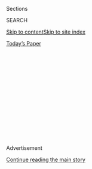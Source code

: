 <div id="app">

<div>

<div>

<div>

<div class="NYTAppHideMasthead css-1q2w90k e1suatyy0">

<div class="section css-ui9rw0 e1suatyy2">

<div class="css-eph4ug er09x8g0">

<div class="css-6n7j50">

</div>

<span class="css-1dv1kvn">Sections</span>

<div class="css-10488qs">

<span class="css-1dv1kvn">SEARCH</span>

</div>

[Skip to content](#site-content)[Skip to site
index](#site-index)

</div>

<div class="css-10698na e1huz5gh0">

</div>

</div>

<div id="masthead-bar-one" class="section hasLinks css-15hmgas e1csuq9d3">

<div class="css-uqyvli e1csuq9d0">

</div>

<div class="css-1uqjmks e1csuq9d1">

</div>

<div class="css-9e9ivx">

[](https://myaccount.nytimes.com/auth/login?response_type=cookie&client_id=vi)

</div>

<div class="css-1bvtpon e1csuq9d2">

[Today’s
Paper](https://www.nytimes.com/section/todayspaper)

</div>

</div>

</div>

</div>

<div data-aria-hidden="false">

<div id="site-content" data-role="main">

<div>

<div class="css-1aor85t" style="opacity:0.000000001;z-index:-1;visibility:hidden">

<div class="css-1hqnpie">

<div class="css-epjblv">

<span class="css-17xtcya">[Opinion](/section/opinion)</span><span class="css-x15j1o">|</span><span class="css-fwqvlz">The
Less Impossible Israeli-Palestinian
Peace</span>

</div>

<div class="css-k008qs">

<div class="css-1iwv8en">

<span class="css-18z7m18"></span>

<div>

</div>

</div>

<span class="css-1n6z4y">https://nyti.ms/2Ewd4Lo</span>

<div class="css-1705lsu">

<div class="css-4xjgmj">

<div class="css-4skfbu" data-role="toolbar" data-aria-label="Social Media Share buttons, Save button, and Comments Panel with current comment count" data-testid="share-tools">

  - 
  - 
  - 
  - 
    
    <div class="css-6n7j50">
    
    </div>

  - 
  - 

</div>

</div>

</div>

</div>

</div>

</div>

<div id="NYT_TOP_BANNER_REGION" class="css-13pd83m">

</div>

<div id="top-wrapper" class="css-1sy8kpn">

<div id="top-slug" class="css-l9onyx">

Advertisement

</div>

[Continue reading the main
story](#after-top)

<div class="ad top-wrapper" style="text-align:center;height:100%;display:block;min-height:250px">

<div id="top" class="place-ad" data-position="top" data-size-key="top">

</div>

</div>

<div id="after-top">

</div>

</div>

<div>

<div class="css-v5btjw etb61u70">

<div class="css-v05ibm etb61u71">

[Opinion](/section/opinion)

</div>

</div>

<div id="sponsor-wrapper" class="css-1hyfx7x">

<div id="sponsor-slug" class="css-19vbshk">

Supported by

</div>

[Continue reading the main
story](#after-sponsor)

<div id="sponsor" class="ad sponsor-wrapper" style="text-align:center;height:100%;display:block">

</div>

<div id="after-sponsor">

</div>

</div>

<div class="css-186x18t">

</div>

<div class="css-1vkm6nb ehdk2mb0">

# The Less Impossible Israeli-Palestinian Peace

</div>

The two-state idea is comatose but not dead.

<div class="css-18e8msd">

<div class="css-vp77d3 epjyd6m0">

<div class="css-1p10dcb ey68jwv0" data-aria-hidden="true">

[![Roger
Cohen](https://static01.nyt.com/images/2014/11/01/opinion/cohen-circular/cohen-circular-thumbLarge-v6.png
"Roger Cohen")](https://www.nytimes.com/by/roger-cohen)

</div>

<div class="css-1baulvz">

By [<span class="css-1baulvz last-byline" itemprop="name">Roger
Cohen</span>](https://www.nytimes.com/by/roger-cohen)

<div class="css-8atqhb">

Opinion Columnist

</div>

</div>

</div>

  - July 31,
    2020

  - 
    
    <div class="css-4xjgmj">
    
    <div class="css-d8bdto" data-role="toolbar" data-aria-label="Social Media Share buttons, Save button, and Comments Panel with current comment count" data-testid="share-tools">
    
      - 
      - 
      - 
      - 
        
        <div class="css-6n7j50">
        
        </div>
    
      - 
      - 
    
    </div>
    
    </div>

</div>

<div class="css-79elbk" data-testid="photoviewer-wrapper">

<div class="css-z3e15g" data-testid="photoviewer-wrapper-hidden">

</div>

<div class="css-1a48zt4 ehw59r15" data-testid="photoviewer-children">

![<span class="css-16f3y1r e13ogyst0" data-aria-hidden="true">The Dome
of the Rock, in Jerusalem’s Old City, a holy site that Jews call Temple
Mount and Muslims call the Noble
Sanctuary.</span><span class="css-cnj6d5 e1z0qqy90" itemprop="copyrightHolder"><span class="css-1ly73wi e1tej78p0">Credit...</span><span><span>Ammar
Awad/Reuters</span></span></span>](https://static01.nyt.com/images/2020/07/31/opinion/31cohenWeb/merlin_168152001_a0c3adaf-6181-41d2-9c1d-fb79543f7c1e-articleLarge.jpg?quality=75&auto=webp&disable=upscale)

</div>

</div>

</div>

<div class="section meteredContent css-1r7ky0e" name="articleBody" itemprop="articleBody">

<div class="css-1fanzo5 StoryBodyCompanionColumn">

<div class="css-53u6y8">

Let’s play the Israel-Palestine impossibility game. It’s timely because
the two-state peace for which I have long argued is now widely deemed
unattainable. The answer, as one of the most thoughtful observers of the
conflict, [Peter Beinart, has recently
argued](https://www.nytimes.com/2020/07/08/opinion/israel-annexation-two-state-solution.html),
must be one state with equal rights for Jews and Palestinians, “a Jewish
home that is not a Jewish state.”

Beinart, the editor at large of Jewish Currents and a longtime two-state
advocate, *changed his mind.* Yes, it’s still possible. He gave up a
core conviction, based on the evidence. I salute that rare capacity in
an America of declaimed certainties, even as I disagree.

The impossibility game goes like this: You list the reasons that a
two-state outcome is impossible, before listing the reasons that a
one-state solution is impossible, and then you decide which of the two
is *less impossible.* As you do so, set aside the fact that history is a
catalog of “impossible” events. Lastly, draw conclusions that reflect
the enigma of personal conviction.

Here we go. A two-state peace is impossible because the 53-year Israeli
occupation of the West Bank has gone too far to be undone; because the
conquest has become so accepted that only a handful of Jewish members of
the Knesset will even use the word “occupation”; because Messianic
Israeli nationalism, with its claim to all the land between the
Mediterranean and Jordan River, has grown inexorably since the
assassination of Prime Minister Yitzhak Rabin a quarter-century ago;
because President Trump’s United States has given carte blanche to that
nationalism through a so-called peace plan contemptuous of viable
Palestinian statehood; because Israeli annexation of parts of the West
Bank is a growing possibility [invoked regularly by Prime Minister
Benjamin
Netanyahu](https://www.nytimes.com/2020/01/28/world/middleeast/israel-west-bank-annex-sovereignty.html);
because some 640,000 Jewish settlers now live in the West Bank and East
Jerusalem; because the Palestinians have never been weaker; because the
Palestinians have never been more abandoned by Arab states; because the
Palestinian Authority, a supposedly interim form of self-government, has
become the corrupt, undemocratic agent of Palestinian emasculation;
because the infrastructure and economy of Israeli dominion are
irreversible; because power on the Israeli side corrupts and
powerlessness for Palestinians leads to the chimera of victimhood;
because young Palestinians now prefer the one-state idea; because
Israelis, post-Oslo, have other things on their minds.

</div>

</div>

<div class="css-1fanzo5 StoryBodyCompanionColumn">

<div class="css-53u6y8">

A one-state peace is impossible, on the other hand, because Jews who for
millenniums dreamed of their own homeland will not suddenly concede this
was misguided and believe, the Holocaust notwithstanding, in the
kindness of strangers; because Jews had a “home” before in places like
the Netherlands, France and Germany, and concluded from the way their
patriotism led to annihilation that a home was not enough; because a
United States of Jews and Palestinians in the Holy Land could never
agree on a school textbook, or the composition of its army, or indeed
the very name of the state; because Lebanon, Syria and Iraq suggest the
limited chances in the Middle East of harmonious existence among
different national and religious groups; because a country whose birth
would be a day of liberation for half the population and for the other
half a day of catastrophe is unworkable; because Palestinians and Jews
singing “Kumbaya” together in the increasingly nationalist and
discriminatory Israel of the Jewish Nation State Law is far-fetched;
because the hatred between Jews and Arabs is more amenable to an
equitable divorce than to forced cohabitation; because many Palestinians
still seek the destruction of Israel and would see one state as the
partial attainment of that goal; because geography and demography
suggest one state would end up as an Arab state in Israel’s stead.

It’s a tough call. I think a two-state peace is less impossible and more
desirable in part because I am sure the only way to something resembling
one state, a confederation for example, is through the establishment of
two states, Israeli and Palestinian, living beside each other in peace
and security for decades.

When France and Germany, after 1945, opted for reconciliation after
repeated wars, they did not abolish their borders; they knitted together
forms of cooperation that ultimately made the borders invisible and
irrelevant.

The [two-state idea is comatose until Trump is
gone](https://www.nytimes.com/2017/12/07/us/politics/trump-jerusalem-palestinians.html),
and Netanyahu is gone, and Mahmoud Abbas, the president of the
Palestinian Authority, is gone — and then some. But it is no more
“impossible” than was the fall of the Berlin Wall or the disappearance
of the Soviet Union. “There is a distinction between a coma and being
dead,” Jeremy Ben-Ami, the president of the nonprofit advocacy group J
Street, told me.

But the one-state idea is dead on arrival. It does not add up, a
21st-century fantasy built on the pretense that the 20th century did not
exist.

</div>

</div>

<div class="css-1fanzo5 StoryBodyCompanionColumn">

<div class="css-53u6y8">

I mentioned personal conviction. People do not reason in a vacuum. I am
not persuaded, as Beinart seems to be, that one state would guarantee
Jews’ security, the ultimate raison d’être of Israel. Therefore, I
cannot support it.

Here are my convictions, [as I expressed them in a column six years
ago](https://www.nytimes.com/2014/07/30/opinion/roger-cohen-zionism-and-israels-war-with-hamas-in-gaza.html).
I have not changed my mind.

> I am a Zionist because the story of my forebears convinces me that
> Jews needed the state voted into existence by United Nations
> Resolution 181 of 1947, calling for the establishment of two states —
> one Jewish, one Arab — in Mandate Palestine. I am a Zionist who
> believes in the words of Israel’s founding charter of 1948 declaring
> that the nascent state would be based “on freedom, justice and peace
> as envisaged by the prophets of Israel.”
> 
> What I cannot accept, however, is the perversion of Zionism that has
> seen the inexorable growth of a Messianic Israeli nationalism claiming
> all the land between the Mediterranean and the Jordan River; that has
> … produced the systematic oppression of another people in the West
> Bank; that has led to the steady expansion of Israeli settlements on
> the very West Bank land of any Palestinian state; that isolates
> moderate Palestinians … in the name of divide-and-rule; that pursues
> policies that will make it impossible to remain a Jewish and
> democratic state; that seeks tactical advantage rather than the
> strategic breakthrough of a two-state peace; that blockades Gaza with
> 1.8 million people locked in its prison and is then surprised by the
> periodic eruptions of the inmates; and that responds
> disproportionately to attack.

This, as a Zionist, I cannot accept. The way out of the impasse is the
less impossible path: two states.

</div>

</div>

<div>

</div>

<div class="css-1fanzo5 StoryBodyCompanionColumn">

<div class="css-53u6y8">

*The Times is committed to publishing* [*a diversity of
letters*](https://www.nytimes.com/2019/01/31/opinion/letters/letters-to-editor-new-york-times-women.html)
*to the editor. We’d like to hear what you think about this or any of
our articles. Here are some*
[*tips*](https://help.nytimes.com/hc/en-us/articles/115014925288-How-to-submit-a-letter-to-the-editor)*.
And here’s our email:*
[*letters@nytimes.com*](mailto:letters@nytimes.com)*.*

*Follow The New York Times Opinion section on*
[*Facebook*](https://www.facebook.com/nytopinion)*,* [*Twitter
(@NYTopinion)*](http://twitter.com/NYTOpinion) *and*
[*Instagram*](https://www.instagram.com/nytopinion/)*.*

</div>

</div>

</div>

<div>

</div>

<div>

</div>

<div>

</div>

<div>

<div id="bottom-wrapper" class="css-1ede5it">

<div id="bottom-slug" class="css-l9onyx">

Advertisement

</div>

[Continue reading the main
story](#after-bottom)

<div id="bottom" class="ad bottom-wrapper" style="text-align:center;height:100%;display:block;min-height:90px">

</div>

<div id="after-bottom">

</div>

</div>

</div>

</div>

</div>

## Site Index

<div>

</div>

## Site Information Navigation

  - [© <span>2020</span> <span>The New York Times
    Company</span>](https://help.nytimes.com/hc/en-us/articles/115014792127-Copyright-notice)

<!-- end list -->

  - [NYTCo](https://www.nytco.com/)
  - [Contact
    Us](https://help.nytimes.com/hc/en-us/articles/115015385887-Contact-Us)
  - [Work with us](https://www.nytco.com/careers/)
  - [Advertise](https://nytmediakit.com/)
  - [T Brand Studio](http://www.tbrandstudio.com/)
  - [Your Ad
    Choices](https://www.nytimes.com/privacy/cookie-policy#how-do-i-manage-trackers)
  - [Privacy](https://www.nytimes.com/privacy)
  - [Terms of
    Service](https://help.nytimes.com/hc/en-us/articles/115014893428-Terms-of-service)
  - [Terms of
    Sale](https://help.nytimes.com/hc/en-us/articles/115014893968-Terms-of-sale)
  - [Site
    Map](https://spiderbites.nytimes.com)
  - [Help](https://help.nytimes.com/hc/en-us)
  - [Subscriptions](https://www.nytimes.com/subscription?campaignId=37WXW)

</div>

</div>

</div>

</div>
